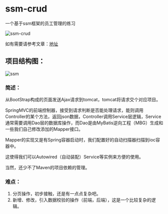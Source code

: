 ﻿# ssm-crud
一个基于ssm框架的员工管理的练习

![ssm-crud](https://img2018.cnblogs.com/blog/1411662/201811/1411662-20181129224523844-1220616053.png)

如有需要请参考文章：[地址](https://www.cnblogs.com/famine/p/9778171.html)

## 项目结构图：

![ssm](https://img2018.cnblogs.com/blog/1411662/201811/1411662-20181129214931163-1104412541.png)

### 简述：

从BootStrap构成的页面发送Ajax请求到tomcat，tomcat将请求交个对应项目。

SpringMVC的前端控制器，接受到请求判断是否能处理请求，能则调用Controller的某个方法，返回json数据，Controller调用Service层逻辑，Service通常需要调用Dao层的数据库操作，而Dao是由MyBatis逆向工程（MBG）生成和一些我们自己修改添加的Mapper接口。

Mapper的实现又是有Spring容器启动时，我们配置好的自动扫描器扫描到ioc容器中。

这使得我们可以Autowired（自动装配）Service等实例来方便的使用。

当然，还少不了Maven的项目依赖的管理。

### 难点：

1. 分页操作，初步接触，还是有一点点复杂吧。
2. 新增、修改，引入数据校验的操作（前端，后端），这是一个比较复杂的逻辑。
